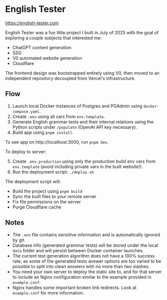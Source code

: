 # English Tester

https://english-tester.com

English Tester was a fun little project I built in July of 2025 with the goal of exploring a couple subjects that interested me:

- ChatGPT content generation
- SSG
- V0 automated website generation
- Cloudflare

The frontend design was bootstrapped entirely using V0, then moved to an independent repository decoupled from Vercel's infrastructure. 

## Flow

1. Launch local Docker instances of Postgres and PGAdmin using `docker-compose.yaml`.
2. Create `.env` using all vars from `env.template`.
3. Generate English grammar tests and their internal relations using the Python scripts under `/populate` (OpenAI API key necessary). 
4. Build app using `pnpm install`.

To see app on http://localhost:3000, run `pnpm dev`.

To deploy to server:

5. Create `.env.production` using only the production build env vars from `env.template` (avoid including private vars in the built website!).
6. Run the deployment script: `./deploy.sh`

The deployment script will:
- Build the project using `pnpm build`
- Sync the built files to your remote server
- Fix file permissions on the server
- Purge Cloudflare cache

## Notes

- The `.env` file contains sensitive information and is automatically ignored by git.
- Database info (generated grammar tests) will be stored under the local `data` folder and will persist between Docker container launches.
- The current test generation algorithm does not have a 100% success rate, as some of the generated tests answer options are too varied to be possible to split into clean answers with no more than two slashes. 
- You need your own server to deploy the static site to, and for that server to include an Nginx configuration similar to the example provided in `example.conf`.
- Nginx handles some important broken link redirects. Look at `example.conf` for more information. 
